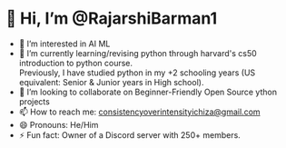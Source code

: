 # 👋 Hi, I’m @RajarshiBarman1
- 👀 I’m interested in AI ML
- 🌱 I’m currently learning/revising python through harvard's cs50 introduction to python course.<br>
         Previously, I have studied python in my +2 schooling years (US equivalent: Senior & Junior years in High school).
- 💞️ I’m looking to collaborate on Beginner-Friendly Open Source ython projects
- 📫 How to reach me: consistencyoverintensityichiza@gmail.com 
- 😄 Pronouns: He/Him
- ⚡ Fun fact: Owner of a Discord server with 250+ members.

<!---
RajarshiBarman1/RajarshiBarman1 is a ✨ special ✨ repository because its `README.md` (this file) appears on your GitHub profile.
You can click the Preview link to take a look at your changes.
--->

